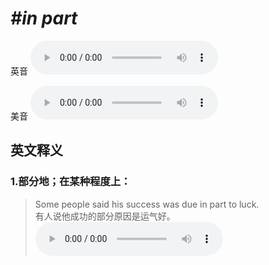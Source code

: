 # ***\#in part*** 
英音
<audio src="./media/in part1_AAC.aac" controls="controls"></audio>

美音
<audio src="./media/in part2_AAC.aac" controls="controls"></audio>



  

英文释义
---
### 1.**部分地；在某种程度上：**  

 > Some people said his success was due in part to luck.  
 > 有人说他成功的部分原因是运气好。    
<audio src="./media/Some people said his _AAC.aac" controls="controls"></audio>


